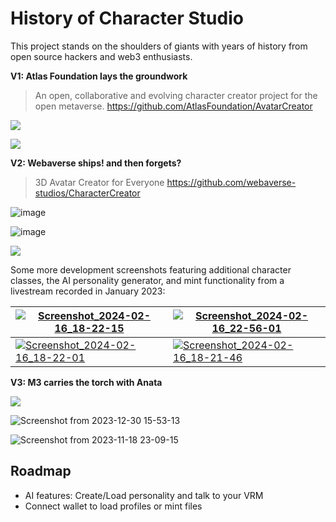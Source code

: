 # History of Character Studio


This project stands on the shoulders of giants with years of history from open source hackers and web3 enthusiasts.

**V1: Atlas Foundation lays the groundwork**

> An open, collaborative and evolving character creator project for the open metaverse. https://github.com/AtlasFoundation/AvatarCreator

![](https://i.imgur.com/97bDPrd.png)

![](https://i.imgur.com/uXmtEPX.gif)

**V2: Webaverse ships! and then forgets?**

> 3D Avatar Creator for Everyone https://github.com/webaverse-studios/CharacterCreator

![image](https://hackmd.io/_uploads/rJ80Rwpja.png)

![image](https://hackmd.io/_uploads/BJ4CkO6ip.png)

![](https://hackmd.io/_uploads/H1qoTjToa.jpg)



Some more development screenshots featuring additional character classes, the AI personality generator, and mint functionality from a livestream recorded in January 2023:

|  [![Screenshot_2024-02-16_18-22-15](https://hackmd.io/_uploads/S1Oaao6iT.jpg)](https://hackmd.io/_uploads/S1Oaao6iT.jpg) |   [![Screenshot_2024-02-16_22-56-01](https://hackmd.io/_uploads/HJRyjhpia.jpg)](https://hackmd.io/_uploads/HJRyjhpia.jpg)  |
| --------------------------------------------------------------------------- | --------------------------------------------------------------------------- |
| [![Screenshot_2024-02-16_18-22-01](https://hackmd.io/_uploads/H19p6jaoa.jpg)](https://hackmd.io/_uploads/H19p6jaoa.jpg) | [![Screenshot_2024-02-16_18-21-46](https://hackmd.io/_uploads/BJfR6i6oa.jpg)](https://hackmd.io/_uploads/BJfR6i6oa.jpg) |



**V3: M3 carries the torch with Anata**

![](https://hackmd.io/_uploads/S1pGC3aj6.jpg)

![Screenshot from 2023-12-30 15-53-13](https://hackmd.io/_uploads/rJzD026jp.png)

![Screenshot from 2023-11-18 23-09-15](https://hackmd.io/_uploads/rJN4AnpoT.png)



## Roadmap

- AI features: Create/Load personality and talk to your VRM
- Connect wallet to load profiles or mint files
